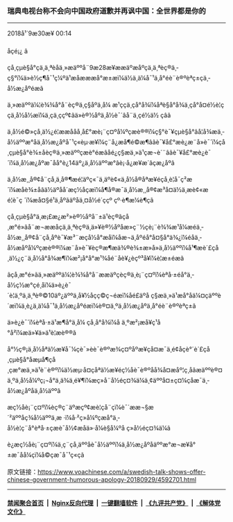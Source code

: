 ### 瑞典电视台称不会向中国政府道歉并再讽中国：全世界都是你的
------------------------

<div class="published">
 <span class="date" title="ä¸­å½æ¶é´">
  <time datetime="2018-09-30T00:14:07+08:00">
   2018å¹´9æ30æ¥ 00:14
  </time>
 </span>
</div>
<br/>
<div class="wsw">
 <span class="dateline">
  åçé¡¿ â
 </span>
 <p>
  çå¸çµè§å°çä¸ä¸ªèåä¸»æäººå¨9æ28æ¥ææäºæ­åºçä¸ä¸ªèç®ä¸­ç§°ï¼ä»è½ç¶å¯¹ç¼ºä¹æåæææå°æ±æ­ï¼ä½ä¸ä¼å¯¹ä¸å°éè¨è®ºèªç±çä¸­å½æ¿åºéæ­ã
 </p>
 <p>
  ä¸»æäººä¼¦è¾¾å°å¨èç®ä¸ç§åºä¸å¼ æ¹ççä¸çå°å¾ï¼åªè§å°å¾ä¸çå°å¤é½è¦ççä¸­å½å½æï¼ä¸çä¸ççº¢ãä»è®½åºä¸­å½è¯´âå¨ä¸çé½ä½ çâã
 </p>
 <p>
  ä¸­å½é©»çå¸ä½¿é¦ææå­åå¸å£°æè¡¨ç¤ºå¼ºçæè®®ï¼ç§°è¯¥çµè§å°âå¦å¾æä¸­å½äººæ°åä¸­å½æ¿åºå¯¹ç«èµ·æ¥ï¼ç¨å¿æå¶é©æ¶âãè¯¥å£°æè¿æ¨å»è¯´ï¼çå¸çµè§å°è¾±åèç®ä¸»æäººçæè°éæ­âåé¿ç§æä¸»ä¹çæ¬è´¨âãè¯¥å£°æè¿è¯´ï¼ä¸­å½æ¿åºæ¯åå°è¿14äº¿ä¸­å½äººæ°âè¡·å¿æ¥æ´âçæ¿åºã
 </p>
 <p>
  ä¸­å½æ¸¸å®¢å¨çå¸ä¸å®¶æé¦äºç«¯ä¸äºè¢«ä¸­å½å®åªæ¥éçå¸è­¦å¯ç²æ´ï¼æåè¾±åãä½äºåå´æç½åçæï¼å¶å®æ¯ä¸­å½æ¸¸å®¢æ³å¤ä½ä¸æè¢«æé¦è¯ç ´ï¼æå¤§é¹ä¸åºãäºåä¸¤å½é´ççº çº·è¶æ¼è¶çã
 </p>
 <p>
  çå¸çµè§å°ä¸æ¡£æ¿æ²»è®½åºå¨±ä¹èç®ãçå¸æ°é»ãå¨æ¬ææåçä¸ä¸ªèç®ä¸ä»¥è®½åºåæ»ç¨½çè¡¨è¾¾æ¹å¼æéä¸­å½æ¸¸å®¢å¨çå¸åºè¯¥æ³¨æçå½å°æåï¼åæ¬ä¸åºéå°å¤§å°ä¾¿ï¼éåä¸­å½æåºå¼ºçæè®®ï¼æ¨å»è¯¥èç®æ¶æä¾®è¾±æ»å»ä¸­å½äººï¼å¹¶æè´£çå¸ä½¿ç¨ä¸­å½å°å¾æ¶ï¼æ²¡å°å°æ¹¾åé¨åè¥¿èçº³å¥ï¼è¦æ±éæ­ã
 </p>
 <p>
  ãçå¸æ°é»ãä¸»æäººä¼¦è¾¾å°å¨ææäºçèç®ä¸è¡¨ç¤ºï¼èªå·±é­å°ä¸­å½ç½æ°çé¸åï¼ä»è¿è¯´è¦ä¸ºä¸ä¸ªè®©10äº¿äººä¸å¥½åçç©ç¬éæ­ï¼åé£äºå ç§æä¸»ä¹æå°åä¼¤çäººè´æ­ï¼ä¸è¿ä¸ä¼å¯¹ä¸­å½æ¿åºéæ­ï¼è®¤ä¸ºä¸­å½æ¿åºä¸å°éè¨è®ºèªç±ã
 </p>
 <p>
  ä»è¿è¯´ï¼èªå·±ä¹æ¶å°ä¸å¼ çå¸å°å¾ï¼å ä¸ºæ²¡æå¥ç¹å°å²ï¼æä»¥ä»ä¹è¦æè®®ã
 </p>
 <p>
  å°½ç®¡ä¸­å½åªä½æ¥å¯¼çè¯»èè¯è®ºæ¾ç¤ºåºæ¥çå¤æ¯ä¸é¢åçè°´è´£çå¸çµè§å°åæµå¶çå¸çæ°æä¸»ä¹è¨è®ºï¼ä½æµ·å¤çåªä½æ¥éç½åè¯è®ºåå¾å¤æåº¦ç¸åãæäººè®¤ä¸ºä¸­å½å¼ºç¡¬å°ä¸ä¾ä¸é¥¶ï¼æç»å¨å½éç¤¾ä¼ä¸¢äººå¤±ç¤¼çåæ¯ä¸­å½æ¿åºåä¸­å½äººã
 </p>
 <p>
  æç½åè¡¨ç¤ºï¼èç®ç¨äºæçº¢æè¦çå¨çï¼è¯´ææ¬§æ´²äººåç¾å½äººä¸æ ·ï¼å·²ç»å¼ºçæå°ä¸­å½è¦ç¨å°èªå·±çæè¯å½¢æåä»·å¼è§å¼ºå ç»å½éç¤¾ä¼ã
 </p>
 <p>
  è¿æç½åè¡¨ç¤ºï¼ä¸ç¨çå¸äººåè¯å½äººï¼ä¸­å½æ¿åºåäººæ°æ¬æ¥å°±æ¯åå¼çï¼å©çæ¯å¯¹ç«çã
 </p>
</div>

原文链接：https://www.voachinese.com/a/swedish-talk-shows-offer-chinese-government-humorous-apology-20180929/4592701.html


------------------------
#### [禁闻聚合首页](https://github.com/gfw-breaker/banned-news/blob/master/README.md) &nbsp;|&nbsp; [Nginx反向代理](https://github.com/gfw-breaker/open-proxy/blob/master/README.md) &nbsp;|&nbsp;  [一键翻墙软件](https://github.com/gfw-breaker/nogfw/blob/master/README.md) &nbsp;|&nbsp; [《九评共产党》](https://github.com/gfw-breaker/9ping.md/blob/master/README.md#九评之一评共产党是什么) &nbsp;|&nbsp; [《解体党文化》](https://github.com/gfw-breaker/jtdwh.md/blob/master/README.md#绪论)